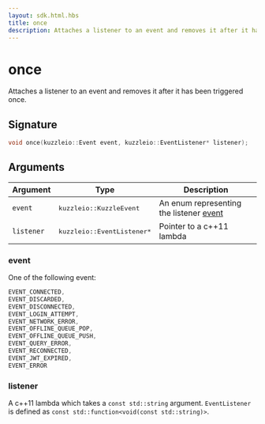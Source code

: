 ```yaml
---
layout: sdk.html.hbs
title: once
description: Attaches a listener to an event and removes it after it has been triggered once
---
```


# once

Attaches a listener to an event and removes it after it has been triggered once.

## Signature

```cpp
void once(kuzzleio::Event event, kuzzleio::EventListener* listener);
```

## Arguments

| Argument   | Type                                 | Description                                                              |
| ---------- | ------------------------------------ | ------------------------------------------------------------------------ |
| `event`    | <pre>kuzzleio::KuzzleEvent</pre>     | An enum representing the listener [event](/sdk/cpp/1/essentials/events/) |
| `listener` | <pre>kuzzleio::EventListener\*</pre> | Pointer to a c++11 lambda                                                |

### event

One of the following event:

```cpp
EVENT_CONNECTED,
EVENT_DISCARDED,
EVENT_DISCONNECTED,
EVENT_LOGIN_ATTEMPT,
EVENT_NETWORK_ERROR,
EVENT_OFFLINE_QUEUE_POP,
EVENT_OFFLINE_QUEUE_PUSH,
EVENT_QUERY_ERROR,
EVENT_RECONNECTED,
EVENT_JWT_EXPIRED,
EVENT_ERROR
```

### listener

A c++11 lambda which takes a `const std::string` argument.
`EventListener` is defined as `const std::function<void(const std::string)>`.
